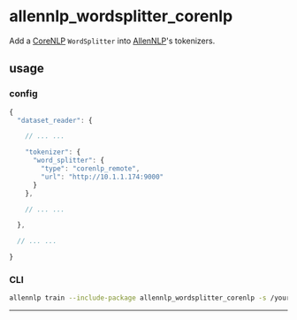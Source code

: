 # allennlp_wordsplitter_corenlp

Add a [CoreNLP] `WordSplitter` into [AllenNLP]'s tokenizers.

## usage

### config

```js
{
  "dataset_reader": {

    // ... ...

    "tokenizer": {
      "word_splitter": {
        "type": "corenlp_remote",
        "url": "http://10.1.1.174:9000"
      }
    },

    // ... ...

  },

  // ... ...

}
```

### CLI

```sh
allennlp train --include-package allennlp_wordsplitter_corenlp -s /your/output/dir /your/training/config/file
```

------
[AllenNLP]: https://allennlp.org/
[CoreNLP]: https://stanfordnlp.github.io/CoreNLP/

